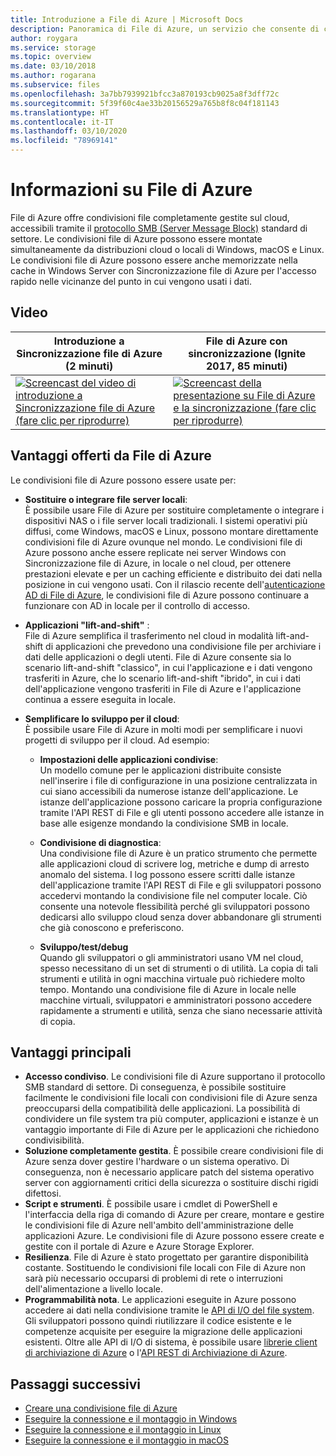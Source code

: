 ```yaml
---
title: Introduzione a File di Azure | Microsoft Docs
description: Panoramica di File di Azure, un servizio che consente di creare e usare condivisioni file di rete nel cloud usando il protocollo SMB standard di settore.
author: roygara
ms.service: storage
ms.topic: overview
ms.date: 03/10/2018
ms.author: rogarana
ms.subservice: files
ms.openlocfilehash: 3a7bb7939921bfcc3a870193cb9025a8f3dff72c
ms.sourcegitcommit: 5f39f60c4ae33b20156529a765b8f8c04f181143
ms.translationtype: HT
ms.contentlocale: it-IT
ms.lasthandoff: 03/10/2020
ms.locfileid: "78969141"
---
```

# <a name="what-is-azure-files"></a>Informazioni su File di Azure
File di Azure offre condivisioni file completamente gestite sul cloud, accessibili tramite il [protocollo SMB (Server Message Block)](https://msdn.microsoft.com/library/windows/desktop/aa365233.aspx) standard di settore. Le condivisioni file di Azure possono essere montate simultaneamente da distribuzioni cloud o locali di Windows, macOS e Linux. Le condivisioni file di Azure possono essere anche memorizzate nella cache in Windows Server con Sincronizzazione file di Azure per l'accesso rapido nelle vicinanze del punto in cui vengono usati i dati.

## <a name="videos"></a>Video
| Introduzione a Sincronizzazione file di Azure (2 minuti) | File di Azure con sincronizzazione (Ignite 2017, 85 minuti)  |
|-|-|
| [![Screencast del video di introduzione a Sincronizzazione file di Azure (fare clic per riprodurre)](./media/storage-files-introduction/azure-file-sync-video-snapshot.png)](https://www.youtube.com/watch?v=Zm2w8-TRn-o) | [![Screencast della presentazione su File di Azure e la sincronizzazione (fare clic per riprodurre)](./media/storage-files-introduction/ignite-2018-video.png)](https://www.youtube.com/watch?v=GMzh2M66E9o) |

## <a name="why-azure-files-is-useful"></a>Vantaggi offerti da File di Azure
Le condivisioni file di Azure possono essere usate per:

* **Sostituire o integrare file server locali**:  
    È possibile usare File di Azure per sostituire completamente o integrare i dispositivi NAS o i file server locali tradizionali. I sistemi operativi più diffusi, come Windows, macOS e Linux, possono montare direttamente condivisioni file di Azure ovunque nel mondo. Le condivisioni file di Azure possono anche essere replicate nei server Windows con Sincronizzazione file di Azure, in locale o nel cloud, per ottenere prestazioni elevate e per un caching efficiente e distribuito dei dati nella posizione in cui vengono usati. Con il rilascio recente dell'[autenticazione AD di File di Azure](storage-files-active-directory-overview.md), le condivisioni file di Azure possono continuare a funzionare con AD in locale per il controllo di accesso. 

* **Applicazioni "lift-and-shift"** :  
    File di Azure semplifica il trasferimento nel cloud in modalità lift-and-shift di applicazioni che prevedono una condivisione file per archiviare i dati delle applicazioni o degli utenti. File di Azure consente sia lo scenario lift-and-shift "classico", in cui l'applicazione e i dati vengono trasferiti in Azure, che lo scenario lift-and-shift "ibrido", in cui i dati dell'applicazione vengono trasferiti in File di Azure e l'applicazione continua a essere eseguita in locale. 

* **Semplificare lo sviluppo per il cloud**:  
    È possibile usare File di Azure in molti modi per semplificare i nuovi progetti di sviluppo per il cloud. Ad esempio:
    * **Impostazioni delle applicazioni condivise**:  
        Un modello comune per le applicazioni distribuite consiste nell'inserire i file di configurazione in una posizione centralizzata in cui siano accessibili da numerose istanze dell'applicazione. Le istanze dell'applicazione possono caricare la propria configurazione tramite l'API REST di File e gli utenti possono accedere alle istanze in base alle esigenze mondando la condivisione SMB in locale.

    * **Condivisione di diagnostica**:  
        Una condivisione file di Azure è un pratico strumento che permette alle applicazioni cloud di scrivere log, metriche e dump di arresto anomalo del sistema. I log possono essere scritti dalle istanze dell'applicazione tramite l'API REST di File e gli sviluppatori possono accedervi montando la condivisione file nel computer locale. Ciò consente una notevole flessibilità perché gli sviluppatori possono dedicarsi allo sviluppo cloud senza dover abbandonare gli strumenti che già conoscono e preferiscono.

    * **Sviluppo/test/debug**  
        Quando gli sviluppatori o gli amministratori usano VM nel cloud, spesso necessitano di un set di strumenti o di utilità. La copia di tali strumenti e utilità in ogni macchina virtuale può richiedere molto tempo. Montando una condivisione file di Azure in locale nelle macchine virtuali, sviluppatori e amministratori possono accedere rapidamente a strumenti e utilità, senza che siano necessarie attività di copia.

## <a name="key-benefits"></a>Vantaggi principali
* **Accesso condiviso**. Le condivisioni file di Azure supportano il protocollo SMB standard di settore. Di conseguenza, è possibile sostituire facilmente le condivisioni file locali con condivisioni file di Azure senza preoccuparsi della compatibilità delle applicazioni. La possibilità di condividere un file system tra più computer, applicazioni e istanze è un vantaggio importante di File di Azure per le applicazioni che richiedono condivisibilità. 
* **Soluzione completamente gestita**. È possibile creare condivisioni file di Azure senza dover gestire l'hardware o un sistema operativo. Di conseguenza, non è necessario applicare patch del sistema operativo server con aggiornamenti critici della sicurezza o sostituire dischi rigidi difettosi.
* **Script e strumenti**. È possibile usare i cmdlet di PowerShell e l'interfaccia della riga di comando di Azure per creare, montare e gestire le condivisioni file di Azure nell'ambito dell'amministrazione delle applicazioni Azure. Le condivisioni file di Azure possono essere create e gestite con il portale di Azure e Azure Storage Explorer. 
* **Resilienza**. File di Azure è stato progettato per garantire disponibilità costante. Sostituendo le condivisioni file locali con File di Azure non sarà più necessario occuparsi di problemi di rete o interruzioni dell'alimentazione a livello locale. 
* **Programmabilità nota**. Le applicazioni eseguite in Azure possono accedere ai dati nella condivisione tramite le [API di I/O del file system](https://msdn.microsoft.com/library/system.io.file.aspx). Gli sviluppatori possono quindi riutilizzare il codice esistente e le competenze acquisite per eseguire la migrazione delle applicazioni esistenti. Oltre alle API di I/O di sistema, è possibile usare [librerie client di archiviazione di Azure](https://msdn.microsoft.com/library/azure/dn261237.aspx) o l'[API REST di Archiviazione di Azure](/rest/api/storageservices/file-service-rest-api).

## <a name="next-steps"></a>Passaggi successivi
* [Creare una condivisione file di Azure](storage-how-to-create-file-share.md)
* [Eseguire la connessione e il montaggio in Windows](storage-how-to-use-files-windows.md)
* [Eseguire la connessione e il montaggio in Linux](storage-how-to-use-files-linux.md)
* [Eseguire la connessione e il montaggio in macOS](storage-how-to-use-files-mac.md)
